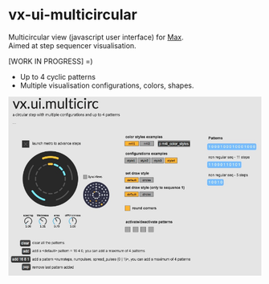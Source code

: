 # vx-ui-multicircular
Multicircular view (javascript user interface) for [Max](https://cycling74.com/products/max). <br/>
Aimed at step sequencer visualisation.<br/>

[WORK IN PROGRESS] =)

* Up to 4 cyclic patterns
* Multiple visualisation configurations, colors, shapes.


![Screen](screenshot.jpg)